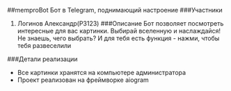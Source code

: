 ##memproBot
Бот в Telegram, поднимающий настроение
###Участники
1. Логинов Александр(Р3123)
###Описание
Бот позволяет посмотреть интересные для вас картинки. Выбирай вселенную и наслаждайся! Не знаешь, чего выбрать? И для тебя есть функция - нажми, чтобы тебя развеселили

###Детали реализации
* Все картинки хранятся на компьютере администратора
* Проект реализован на фреймворке aiogram